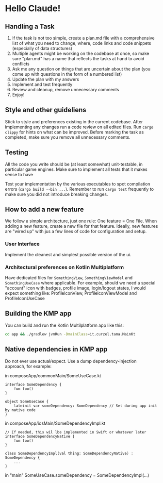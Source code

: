 # Hello Claude!

## Handling a Task
1. If the task is not too simple, create a plan.md file with a comprehensive list of what you need to change, where, code links and code snippets (especially of data structures)
2. Multiple agents might be working on the codebase at once, so make sure "plan.md" has a name that reflects the tasks at hand to avoid conflicts
3. Ask me any question on things that are uncertain about the plan (you come up with questions in the form of a numbered list)
4. Update the plan with my answers
5. Implement and test frequently
6. Review and cleanup, remove unnecessary comments
7. Enjoy!

## Style and other guideliens
Stick to style and preferences existing in the current codebase.
After implementing any changes run a code review on all edited files.
Run `cargo clippy` for hints on what can be improved.
Before marking the task as completed, make sure you remove all unnecessary comments.

## Testing
All the code you write should be (at least somewhat) unit-testable, in particular game engines.
Make sure to implement all tests that it makes sense to have

Test your implementation by the various executables to spot compilation errors (`cargo build --bin ...`).
Remember to run `cargo test` frequently to make sure you did not introduce breaking changes.

## How to add a new feature
We follow a simple architecture, just one rule: One feature = One File.
When adding a new feature, create a new file for that feature.
Ideally, new features are "wired up" with jus a few lines of code for configuration and setup.

### User Interface
Implement the cleanest and simplest possible version of the ui.

### Architectural preferences on Kotlin Multiplatform
Have dedicated files for `SomethingView`, `SomethingViewModel` and `SomethingUseCase` where applicable.
For example, should we need a special "account" icon with badges, profile image, login/logout states, I would expect something like: ProfileIconView, ProfileIconViewModel and ProfileIconUseCase

## Building the KMP app
You can build and run the Kotlin Multilplatform app like this:
```bash 
cd app && ./gradlew jvmRun -DmainClass=it.curzel.tama.MainKt
```

## Native dependencies in KMP app
Do not ever use actual/expect.
Use a dump dependency-injection approach, for example:

in composeApp/commonMain/SomeUseCase.kt
```
interface SomeDependency {
    fun foo()
}

object SomeUseCase {
    lateinit var someDependency: SomeDependency // Set during app init by native code
}
```

in composeApp/iosMain/SomeDependencyImpl.kt
```
// If needed, this wil lbe implemented in Swift or whatever later
interface SomeDependencyNative {
    fun foo()
}

class SomeDependencyImpl(val thing: SomeDependencyNative) : SomeDependency {
    ...
}
```
in "main" SomeUseCase.someDependency = SomeDependencyImpl(...)